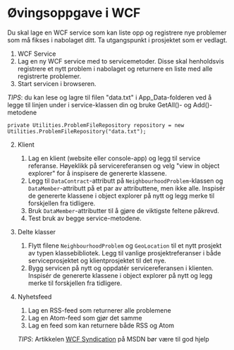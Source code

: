 # Øvingsoppgave i WCF

Du skal lage en WCF service som kan liste opp og registrere nye problemer som må fikses i nabolaget ditt. Ta utgangspunkt i prosjektet som er vedlagt.

1. WCF Service
  1. Lag en ny WCF service med to servicemetoder. Disse skal henholdsvis registrere et nytt problem i nabolaget og returnere en liste med alle registrerte problemer.
  2. Start servicen i browseren.
	  
  *TIPS*: du kan lese og lagre til filen "data.txt" i App_Data-folderen ved å legge til linjen under i service-klassen din og bruke GetAll()- og Add()-metodene

  ```private Utilities.ProblemFileRepository repository = new Utilities.ProblemFileRepository("data.txt");```
  
2. Klient
	1. Lag en klient (website eller console-app) og legg til service referanse. Høyeklikk på servicereferansen og velg "view in object explorer" for å inspisere de genererte klassene.
	2. Legg til `DataContract`-attributt på `NeighbourhoodProblem`-klassen og `DataMember`-attributt på et par av attributtene, men ikke alle. Inspisér de genererte klassene i object explorer på nytt og legg merke til forskjellen fra tidligere.
	3. Bruk `DataMember`-attributter til å gjøre de viktigste feltene påkrevd.
	4. Test bruk av begge service-metodene.
	
3. Delte klasser
	1. Flytt filene `NeighbourhoodProblem` og `GeoLocation` til et nytt prosjekt av typen klassebibliotek. Legg til vanlige prosjektreferanser i både serviceprosjektet og klientprosjektet til det nye.
	2. Bygg servicen på nytt og oppdatér servicereferansen i klienten. Inspisér de genererte klassene i object explorer på nytt og legg merke til forskjellen fra tidligere.

4. Nyhetsfeed
	1. Lag en RSS-feed som returnerer alle problemene
	2. Lag en Atom-feed som gjør det samme
	3. Lag en feed som kan returnere både RSS og Atom
	
	*TIPS*: Artikkelen [WCF Syndication](https://msdn.microsoft.com/en-us/library/bb412202(v=vs.110).aspx) på MSDN bør være til god hjelp 
	
